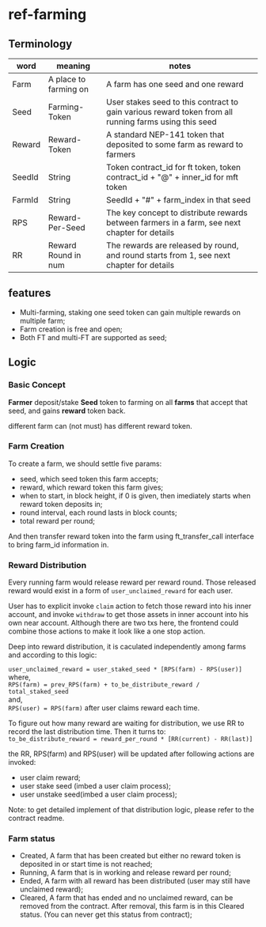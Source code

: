 # ref-farming

## Terminology

|word|meaning|notes|
|-|-|-|
|Farm|A place to farming on|A farm has one seed and one reward|
|Seed|Farming-Token|User stakes seed to this contract to gain various reward token from all running farms using this seed|
|Reward|Reward-Token|A standard NEP-141 token that deposited to some farm as reward to farmers|
|SeedId|String|Token contract_id for ft token, token contract_id + "@" + inner_id for mft token|
|FarmId|String|SeedId + "#" + farm_index in that seed|
|RPS|Reward-Per-Seed|The key concept to distribute rewards between farmers in a farm, see next chapter for details|
|RR|Reward Round in num|The rewards are released by round, and round starts from 1, see next chapter for details|

## features
* Multi-farming, staking one seed token can gain multiple rewards on multiple farm;
* Farm creation is free and open;
* Both FT and multi-FT are supported as seed;


## Logic

### Basic Concept
**Farmer** deposit/stake **Seed** token to farming on all **farms** that accept that seed, and gains **reward** token back.   

different farm can (not must) has different reward token.  

### Farm Creation
To create a farm, we should settle five params:
* seed, which seed token this farm accepts;
* reward, which reward token this farm gives;
* when to start, in block height, if 0 is given, then imediately starts when reward token deposits in;
* round interval, each round lasts in block counts;  
* total reward per round;

And then transfer reward token into the farm using ft_transfer_call interface to bring farm_id information in.

### Reward Distribution
Every running farm would release reward per reward round. Those released reward would exist in a form of `user_unclaimed_reward` for each user.  

User has to explicit invoke `claim` action to fetch those reward into his inner account, and invoke `withdraw` to get those assets in inner account into his own near account. Although there are two txs here, the frontend could combine those actions to make it look like a one stop action.

Deep into reward distribution, it is caculated independently among farms and according to this logic:  

`user_unclaimed_reward = user_staked_seed * [RPS(farm) - RPS(user)]`  
where,   
`RPS(farm) = prev_RPS(farm) + to_be_distribute_reward / total_staked_seed`  
and,  
`RPS(user) = RPS(farm)` after user claims reward each time.

To figure out how many reward are waiting for distribution, we use RR to record the last distribution time. Then it turns to:  
`to_be_distribute_reward = reward_per_round * [RR(current) - RR(last)]`

the RR, RPS(farm) and RPS(user) will be updated after following actions are invoked:
* user claim reward;
* user stake seed (imbed a user claim process);
* user unstake seed(imbed a user claim process);

Note: to get detailed implement of that distribution logic, please refer to the contract readme.

### Farm status

* Created, A farm that has been created but either no reward token is deposited in or start time is not reached;
* Running, A farm that is in working and release reward per round;
* Ended, A farm with all reward has been distributed (user may still have unclaimed reward);
* Cleared, A farm that has ended and no unclaimed reward, can be removed from the contract. After removal, this farm is in this Cleared status. (You can never get this status from contract);

